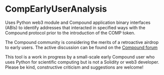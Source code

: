 # CompEarlyUserAnalysis

Uses Python web3 module and Compound application binary interfaces (ABIs) to identify addresses that interacted in specified ways with the Compound protocol prior to the introduction of the COMP token.

The Compound community is considering the merits of a retroactive airdrop to early users. The active discussion can be found on the [Compound forum](https://www.comp.xyz/t/should-compound-retroactively-airdrop-tokens-to-early-users/595/188)

This tool is a work in progress by a small-scale early Compound user who uses Python for scientific computing but is not a Solidity or web3 developer. Please be kind, constructive criticism and suggestions are welcome!
